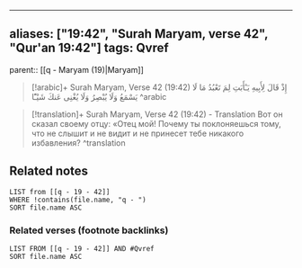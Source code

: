 
---
aliases: ["19:42", "Surah Maryam, verse 42", "Qur'an 19:42"]
tags: Qvref
---

parent:: [[q - Maryam (19)|Maryam]]

> [!arabic]+ Surah Maryam, Verse 42 (19:42)
> <span class="quran-arabic">إِذْ قَالَ لِأَبِيهِ يَـٰٓأَبَتِ لِمَ تَعْبُدُ مَا لَا يَسْمَعُ وَلَا يُبْصِرُ وَلَا يُغْنِى عَنكَ شَيْـًٔا</span>
^arabic

> [!translation]+ Surah Maryam, Verse 42 (19:42) - Translation
> Вот он сказал своему отцу: «Отец мой! Почему ты поклоняешься тому, что не слышит и не видит и не принесет тебе никакого избавления?
^translation



## Related notes
```dataview
LIST from [[q - 19 - 42]]
WHERE !contains(file.name, "q - ")
SORT file.name ASC
```

### Related verses (footnote backlinks)
```dataview
LIST FROM [[q - 19 - 42]] AND #Qvref
SORT file.name ASC
```

